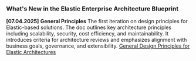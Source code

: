 ### What's New in the Elastic Enterprise Architecture Blueprint

**[07.04.2025]** 
**General Principles** The first iteration on design principles for Elastic-based solutions. The doc outlines key architecture principles including scalability, security, cost efficiency, and maintainability. 
It introduces criteria for architecture reviews and emphasizes alignment with business goals, governance, and extensibility.
[General Design Principles for Elastic Architectures ](https://github.com/franktatjana/solution-architect-playbook/blob/main/ent-arch/general-principles.md) 
